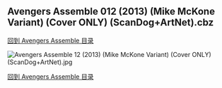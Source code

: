 ## Avengers Assemble 012 (2013) (Mike McKone Variant) (Cover ONLY) (ScanDog+ArtNet).cbz


[回到 Avengers Assemble 目录](https://github.com/alicewish/markdown/blob/master/series/Avengers-Assemble.md)


![Avengers Assemble 12 (2013) (Mike McKone Variant) (Cover ONLY) (ScanDog+ArtNet).jpg](https://wx1.sinaimg.cn/large/6a9fdecaly1fr0rhki52aj21401p97wh.jpg)

[回到 Avengers Assemble 目录](https://github.com/alicewish/markdown/blob/master/series/Avengers-Assemble.md)

